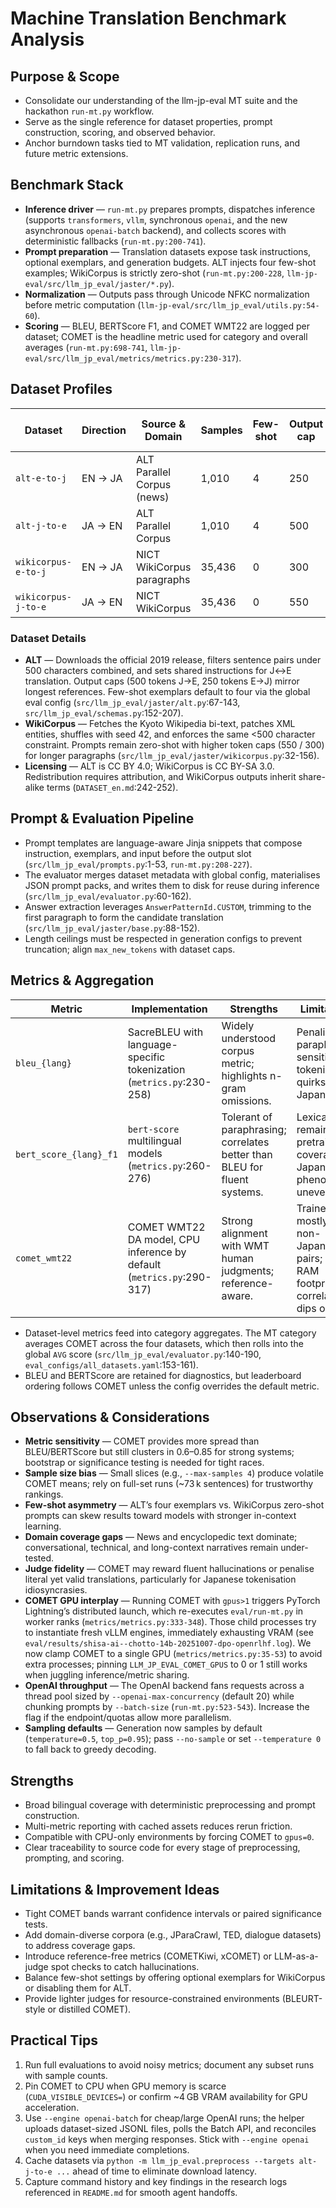# Machine Translation Benchmark Analysis

## Purpose & Scope
- Consolidate our understanding of the llm-jp-eval MT suite and the hackathon `run-mt.py` workflow.
- Serve as the single reference for dataset properties, prompt construction, scoring, and observed behavior.
- Anchor burndown tasks tied to MT validation, replication runs, and future metric extensions.

## Benchmark Stack
- **Inference driver** — `run-mt.py` prepares prompts, dispatches inference (supports `transformers`, `vllm`, synchronous `openai`, and the new asynchronous `openai-batch` backend), and collects scores with deterministic fallbacks (`run-mt.py:200-741`).
- **Prompt preparation** — Translation datasets expose task instructions, optional exemplars, and generation budgets. ALT injects four few-shot examples; WikiCorpus is strictly zero-shot (`run-mt.py:200-228`, `llm-jp-eval/src/llm_jp_eval/jaster/*.py`).
- **Normalization** — Outputs pass through Unicode NFKC normalization before metric computation (`llm-jp-eval/src/llm_jp_eval/utils.py:54-60`).
- **Scoring** — BLEU, BERTScore F1, and COMET WMT22 are logged per dataset; COMET is the headline metric used for category and overall averages (`run-mt.py:698-741`, `llm-jp-eval/src/llm_jp_eval/metrics/metrics.py:230-317`).

## Dataset Profiles

| Dataset | Direction | Source & Domain | Samples | Few-shot | Output cap | Avg. input chars | Avg. ref chars | Notes |
|---------|-----------|-----------------|---------|----------|------------|------------------|----------------|-------|
| `alt-e-to-j` | EN → JA | ALT Parallel Corpus (news) | 1,010 | 4 | 250 | 134 (max 378) | 59 (max 161) | Sentence-level news translation (`llm-jp-eval/src/llm_jp_eval/jaster/alt.py:46-143`). |
| `alt-j-to-e` | JA → EN | ALT Parallel Corpus | 1,010 | 4 | 500 | 59 | 134 | Mirror of `alt-e-to-j`. |
| `wikicorpus-e-to-j` | EN → JA | NICT WikiCorpus paragraphs | 35,436 | 0 | 300 | 193 (max 467) | 57 (max 212) | Zero-shot encyclopedic paragraphs (`llm-jp-eval/src/llm_jp_eval/jaster/wikicorpus.py:14-139`). |
| `wikicorpus-j-to-e` | JA → EN | NICT WikiCorpus | 35,436 | 0 | 550 | 57 | 193 | Mirror direction of WikiCorpus. |

### Dataset Details
- **ALT** — Downloads the official 2019 release, filters sentence pairs under 500 characters combined, and sets shared instructions for J↔E translation. Output caps (500 tokens J→E, 250 tokens E→J) mirror longest references. Few-shot exemplars default to four via the global eval config (`src/llm_jp_eval/jaster/alt.py`:67-143, `src/llm_jp_eval/schemas.py`:152-207).
- **WikiCorpus** — Fetches the Kyoto Wikipedia bi-text, patches XML entities, shuffles with seed 42, and enforces the same <500 character constraint. Prompts remain zero-shot with higher token caps (550 / 300) for longer paragraphs (`src/llm_jp_eval/jaster/wikicorpus.py`:32-156).
- **Licensing** — ALT is CC BY 4.0; WikiCorpus is CC BY-SA 3.0. Redistribution requires attribution, and WikiCorpus outputs inherit share-alike terms (`DATASET_en.md`:242-252).

## Prompt & Evaluation Pipeline
- Prompt templates are language-aware Jinja snippets that compose instruction, exemplars, and input before the output slot (`src/llm_jp_eval/prompts.py`:1-53, `run-mt.py:208-227`).
- The evaluator merges dataset metadata with global config, materialises JSON prompt packs, and writes them to disk for reuse during inference (`src/llm_jp_eval/evaluator.py`:60-162).
- Answer extraction leverages `AnswerPatternId.CUSTOM`, trimming to the first paragraph to form the candidate translation (`src/llm_jp_eval/jaster/base.py`:88-152).
- Length ceilings must be respected in generation configs to prevent truncation; align `max_new_tokens` with dataset caps.

## Metrics & Aggregation

| Metric | Implementation | Strengths | Limitations |
|--------|----------------|-----------|-------------|
| `bleu_{lang}` | SacreBLEU with language-specific tokenization (`metrics.py`:230-258) | Widely understood corpus metric; highlights n-gram omissions. | Penalises paraphrases; sensitive to tokenisation quirks (esp. Japanese). |
| `bert_score_{lang}_f1` | `bert-score` multilingual models (`metrics.py`:260-276) | Tolerant of paraphrasing; correlates better than BLEU for fluent systems. | Lexical bias remains; pretrained coverage of Japanese phenomena uneven. |
| `comet_wmt22` | COMET WMT22 DA model, CPU inference by default (`metrics.py`:290-317) | Strong alignment with WMT human judgments; reference-aware. | Trained mostly on non-Japanese pairs; ∼6 GB RAM footprint, correlation dips on JA. |

- Dataset-level metrics feed into category aggregates. The MT category averages COMET across the four datasets, which then rolls into the global `AVG` score (`src/llm_jp_eval/evaluator.py`:140-190, `eval_configs/all_datasets.yaml`:153-161).
- BLEU and BERTScore are retained for diagnostics, but leaderboard ordering follows COMET unless the config overrides the default metric.

## Observations & Considerations
- **Metric sensitivity** — COMET provides more spread than BLEU/BERTScore but still clusters in 0.6–0.85 for strong systems; bootstrap or significance testing is needed for tight races.
- **Sample size bias** — Small slices (e.g., `--max-samples 4`) produce volatile COMET means; rely on full-set runs (~73 k sentences) for trustworthy rankings.
- **Few-shot asymmetry** — ALT’s four exemplars vs. WikiCorpus zero-shot prompts can skew results toward models with stronger in-context learning.
- **Domain coverage gaps** — News and encyclopedic text dominate; conversational, technical, and long-context narratives remain under-tested.
- **Judge fidelity** — COMET may reward fluent hallucinations or penalise literal yet valid translations, particularly for Japanese tokenisation idiosyncrasies.
- **COMET GPU interplay** — Running COMET with `gpus>1` triggers PyTorch Lightning’s distributed launch, which re-executes `eval/run-mt.py` in worker ranks (`metrics/metrics.py:333-348`). Those child processes try to instantiate fresh vLLM engines, immediately exhausting VRAM (see `eval/results/shisa-ai--chotto-14b-20251007-dpo-openrlhf.log`). We now clamp COMET to a single GPU (`metrics/metrics.py:35-53`) to avoid extra processes; pinning `LLM_JP_EVAL_COMET_GPUS` to 0 or 1 still works when juggling inference/metric sharing.
- **OpenAI throughput** — The OpenAI backend fans requests across a thread pool sized by `--openai-max-concurrency` (default 20) while chunking prompts by `--batch-size` (`run-mt.py:523-543`). Increase the flag if the endpoint/quotas allow more parallelism.
- **Sampling defaults** — Generation now samples by default (`temperature=0.5`, `top_p=0.95`); pass `--no-sample` or set `--temperature 0` to fall back to greedy decoding.

## Strengths
- Broad bilingual coverage with deterministic preprocessing and prompt construction.
- Multi-metric reporting with cached assets reduces rerun friction.
- Compatible with CPU-only environments by forcing COMET to `gpus=0`.
- Clear traceability to source code for every stage of preprocessing, prompting, and scoring.

## Limitations & Improvement Ideas
- Tight COMET bands warrant confidence intervals or paired significance tests.
- Add domain-diverse corpora (e.g., JParaCrawl, TED, dialogue datasets) to address coverage gaps.
- Introduce reference-free metrics (COMETKiwi, xCOMET) or LLM-as-a-judge spot checks to catch hallucinations.
- Balance few-shot settings by offering optional exemplars for WikiCorpus or disabling them for ALT.
- Provide lighter judges for resource-constrained environments (BLEURT-style or distilled COMET).

## Practical Tips
1. Run full evaluations to avoid noisy metrics; document any subset runs with sample counts.
2. Pin COMET to CPU when GPU memory is scarce (`CUDA_VISIBLE_DEVICES=`) or confirm ~4 GB VRAM availability for GPU acceleration.
3. Use `--engine openai-batch` for cheap/large OpenAI runs; the helper uploads dataset-sized JSONL files, polls the Batch API, and reconciles `custom_id` keys when merging responses. Stick with `--engine openai` when you need immediate completions.
4. Cache datasets via `python -m llm_jp_eval.preprocess --targets alt-j-to-e ...` ahead of time to eliminate download latency.
5. Capture command history and key findings in the research logs referenced in `README.md` for smooth agent handoffs.
